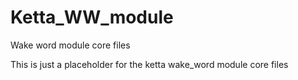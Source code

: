 # Ketta_WW_module
Wake word module core files


This is just a placeholder for the ketta wake_word module core files
